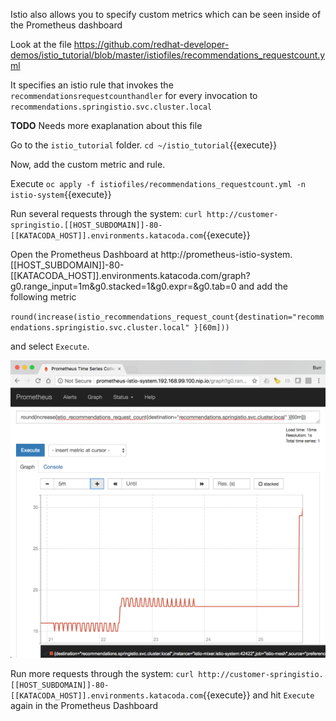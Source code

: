 Istio also allows you to specify custom metrics which can be seen inside of the Prometheus dashboard

Look at the file https://github.com/redhat-developer-demos/istio_tutorial/blob/master/istiofiles/recommendations_requestcount.yml

It specifies an istio rule that invokes the `recommendationsrequestcounthandler` for every invocation to `recommendations.springistio.svc.cluster.local`

**TODO** Needs more exaplanation about this file

Go to the `istio_tutorial` folder. `cd ~/istio_tutorial`{{execute}}

Now, add the custom metric and rule.

Execute `oc apply -f istiofiles/recommendations_requestcount.yml -n istio-system`{{execute}}

Run several requests through the system: `curl http://customer-springistio.[[HOST_SUBDOMAIN]]-80-[[KATACODA_HOST]].environments.katacoda.com`{{execute}}

Open the Prometheus Dashboard at http://prometheus-istio-system.[[HOST_SUBDOMAIN]]-80-[[KATACODA_HOST]].environments.katacoda.com/graph?g0.range_input=1m&g0.stacked=1&g0.expr=&g0.tab=0 and add the following metric

`round(increase(istio_recommendations_request_count{destination="recommendations.springistio.svc.cluster.local" }[60m]))`

and select `Execute`.

![](../../assets/monitoring/prometheus_custom_metric.png)

Run more requests through the system: `curl http://customer-springistio.[[HOST_SUBDOMAIN]]-80-[[KATACODA_HOST]].environments.katacoda.com`{{execute}} and hit `Execute` again in the Prometheus Dashboard
